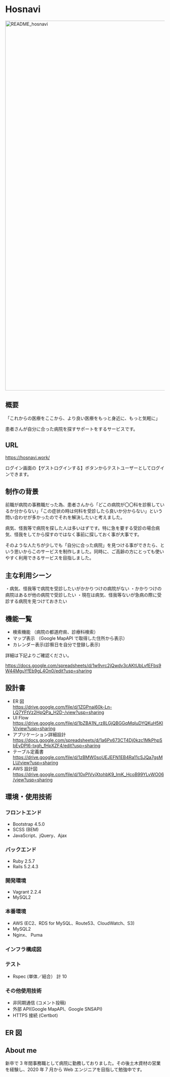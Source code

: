 # Hosnavi

<img width="1168" alt="README_hosnavi" src="https://user-images.githubusercontent.com/67676627/98328784-e1e46b00-2039-11eb-86dc-34e6ec24de65.png">

## 概要

「これからの医療をここから、より良い医療をもっと身近に、もっと気軽に」

患者さんが自分に合った病院を探すサポートをするサービスです。

## URL

https://hosnavi.work/

ログイン画面の【ゲストログインする】ボタンからテストユーザーとしてログインできます。

## 制作の背景

前職が病院の事務職だった為、患者さんから「どこの病院が〇〇科を診察しているか分からない」「この症状の時は何科を受診したら良いか分からない」という問い合わせが多かったのでそれを解決したいと考えました。

病気、怪我等で病院を探した人は多いはずです。特に急を要する受診の場合病気、怪我をしてから探すのではなく事前に探しておく事が大事です。

そのような人たちが少しでも「自分に合った病院」を見つける事ができたら、という思いからこのサービスを制作しました。同時に、ご高齢の方にとっても使いやすく利用できるサービスを目指しました。

## 主な利用シーン

・病気、怪我等で病院を受診したいがかかりつけの病院がない
・かかりつけの病院はあるが他の病院で受診したい
・現在は病気、怪我等ないが急病の際に受診する病院を見つけておきたい

## 機能一覧

- 検索機能 （病院の都道府県、診療科検索）
- マップ表示 （Google MapAPI で取得した住所から表示）
- カレンダー表示(診察日を自分で登録し表示)

詳細は下記よりご確認ください。

https://docs.google.com/spreadsheets/d/1w9vrc2jQwdv3cAKtUbLvfEFbs9W44MguYfEb9gL4On0/edit?usp=sharing

## 設計書

- ER 図<br>
  https://drive.google.com/file/d/1ZGPnai60k-Ln-LQ7YFtVz2HpQPa_H2D-/view?usp=sharing
- UI Flow<br>
  https://drive.google.com/file/d/1bZBA1N_rz8LGjQBGGqMqIuDYQKuH5KlV/view?usp=sharing
- アプリケーション詳細設計<br>
  https://docs.google.com/spreadsheets/d/1a6Px673CT4Dj0kzc1MkPhpSbEyDPl6-txgh_fHpXZF4/edit?usp=sharing
- テーブル定義書<br>
  https://drive.google.com/file/d/1zBMW0soUEJEFN1EB4Ra11cSJQa7gsMLU/view?usp=sharing
- AWS 設計図<br>
  https://drive.google.com/file/d/10xPIVvjXtohbK9_ImK_HcoB99YLvWO06/view?usp=sharing

## 環境・使用技術

### フロントエンド

- Bootstrap 4.5.0
- SCSS (BEM)
- JavaScript、jQuery、Ajax

### バックエンド

- Ruby 2.5.7
- Rails 5.2.4.3

### 開発環境

- Vagrant 2.2.4
- MySQL2

### 本番環境

- AWS (EC2、RDS for MySQL、Route53、CloudWatch、S3)
- MySQL2
- Nginx、 Puma

### インフラ構成図

### テスト

- Rspec (単体／結合） 計 10

### その他使用技術

- 非同期通信 (コメント投稿)
- 外部 API(Google MapAPI、Google SNSAPI)
- HTTPS 接続 (Certbot)

## ER 図

## About me

新卒で 3 年間事務職として病院に勤務しておりました。その後土木資材の営業を経験し、2020 年 7 月から Web エンジニアを目指して勉強中です。
